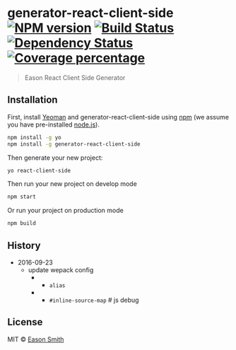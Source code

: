 # generator-react-client-side [![NPM version][npm-image]][npm-url] [![Build Status][travis-image]][travis-url] [![Dependency Status][daviddm-image]][daviddm-url] [![Coverage percentage][coveralls-image]][coveralls-url]
> Eason React Client Side Generator

## Installation

First, install [Yeoman](http://yeoman.io) and generator-react-client-side using [npm](https://www.npmjs.com/) (we assume you have pre-installed [node.js](https://nodejs.org/)).

```bash
npm install -g yo
npm install -g generator-react-client-side
```

Then generate your new project:

```bash
yo react-client-side
```

Then run your new project on develop mode

```bash
npm start
```

Or run your project on production mode

```bash
npm build
```

## History
* 2016-09-23
  * update wepack config
    * + `alias`
    * + `#inline-source-map` # js debug

## License

MIT © [Eason Smith](http://colesmith.space)


[npm-image]: https://badge.fury.io/js/generator-react-client-side.svg
[npm-url]: https://npmjs.org/package/generator-react-client-side
[travis-image]: https://travis-ci.org/whatwewant/generator-react-client-side.svg?branch=master
[travis-url]: https://travis-ci.org/whatwewant/generator-react-client-side
[daviddm-image]: https://david-dm.org/whatwewant/generator-react-client-side.svg?theme=shields.io
[daviddm-url]: https://david-dm.org/whatwewant/generator-react-client-side
[coveralls-image]: https://coveralls.io/repos/whatwewant/generator-react-client-side/badge.svg
[coveralls-url]: https://coveralls.io/r/whatwewant/generator-react-client-side
